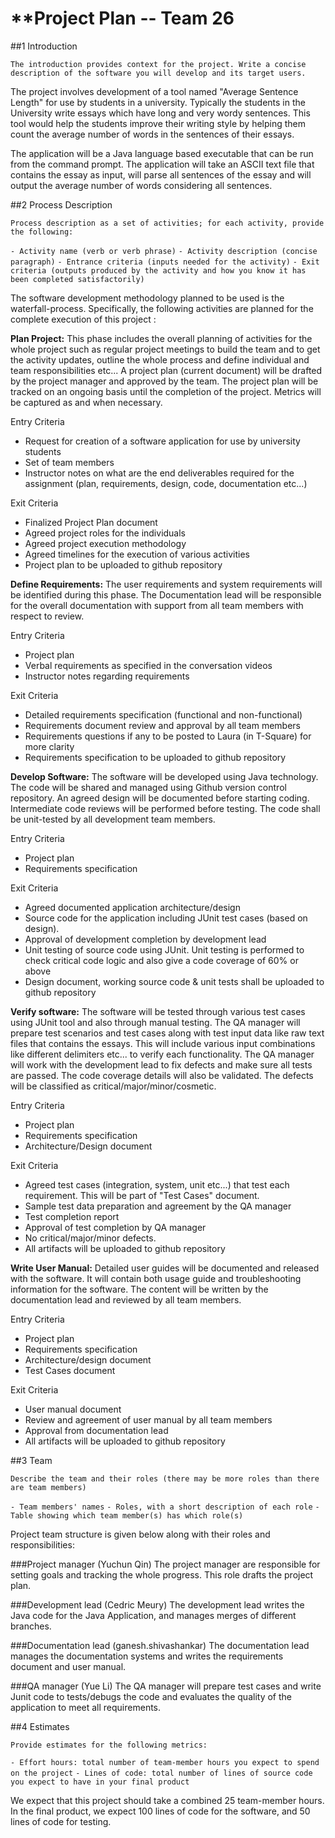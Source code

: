 # **Project Plan -- Team 26

##1 Introduction

```The introduction provides context for the project. Write a concise description of the software you will develop and its target users.```

The project involves development of a tool named "Average Sentence Length" for use by students in a university. Typically the students in the University write essays which have long and very wordy sentences. This tool would help the students improve their writing style by helping them count the average number of words in the sentences of their essays.

The application will be a Java language based executable that can be run from the command prompt. The application will take an ASCII text file that contains the essay as input, will parse all sentences of the essay and will output the average number of words considering all sentences. 

##2 Process Description

```Process description as a set of activities; for each activity, provide the following:```

```- Activity name (verb or verb phrase)```
```- Activity description (concise paragraph)```
```- Entrance criteria (inputs needed for the activity)```
```- Exit criteria (outputs produced by the activity and how you know it has been completed satisfactorily)```

The software development methodology planned to be used is the waterfall-process. Specifically, the following activities are planned for the complete execution of this project : 

**Plan Project:** This phase includes the overall planning of activities for the whole project such as regular project meetings to build the team and to get the activity updates, outline the whole process and define individual and team responsibilities etc... A project plan (current document) will be drafted by the project manager and approved by the team. The project plan will be tracked on an ongoing basis until the completion of the project. Metrics will be captured as and when necessary.

Entry Criteria

- Request for creation of a software application for use by university students
- Set of team members
- Instructor notes on what are the end deliverables required for the assignment (plan, requirements, design, code, documentation etc...)

Exit Criteria

- Finalized Project Plan document
- Agreed project roles for the individuals
- Agreed project execution methodology
- Agreed timelines for the execution of various activities
- Project plan to be uploaded to github repository

**Define Requirements:** The user requirements and system requirements will be identified during this phase. The Documentation lead will be responsible for the overall documentation with support from all team members with respect to review.

Entry Criteria

- Project plan
- Verbal requirements as specified in the conversation videos
- Instructor notes regarding requirements

Exit Criteria

- Detailed requirements specification (functional and non-functional)
- Requirements document review and approval by all team members
- Requirements questions if any to be posted to Laura (in T-Square) for more clarity
- Requirements specification to be uploaded to github repository

**Develop Software:** The software will be developed using Java technology. The code will be shared and managed using Github version control repository. An agreed design will be documented before starting coding. Intermediate code reviews will be performed before testing. The code shall be unit-tested by all development team members.

Entry Criteria

- Project plan
- Requirements specification

Exit Criteria

- Agreed documented application architecture/design
- Source code for the application including JUnit test cases (based on design).
- Approval of development completion by development lead
- Unit testing of source code using JUnit. Unit testing is performed to check critical code logic and also give a code coverage of 60% or above 
- Design document, working source code & unit tests shall be uploaded to github repository

**Verify software:** The software will be tested through various test cases using JUnit tool and also through manual testing. The QA manager will prepare test scenarios and test cases along with test input data like raw text files that contains the essays. This will include various input combinations like different delimiters etc... to verify each functionality. The QA manager will work with the development lead to fix defects and make sure all tests are passed. The code coverage details will also be validated. The defects will be classified as critical/major/minor/cosmetic.

Entry Criteria

- Project plan
- Requirements specification
- Architecture/Design document

Exit Criteria

- Agreed test cases (integration, system, unit etc...) that test each requirement. This will be part of "Test Cases" document.
- Sample test data preparation and agreement by the QA manager
- Test completion report
- Approval of test completion by QA manager
- No critical/major/minor defects.
- All artifacts will be uploaded to github repository

**Write User Manual:** Detailed user guides will be documented and released with the software. It will contain both usage guide and troubleshooting information for the software. The content will be written by the documentation lead and reviewed by all team members.

Entry Criteria

- Project plan
- Requirements specification
- Architecture/design document
- Test Cases document

Exit Criteria

- User manual document
- Review and agreement of user manual by all team members
- Approval from documentation lead
- All artifacts will be uploaded to github repository

##3 Team

```Describe the team and their roles (there may be more roles than there are team members)```

```- Team members' names```
```- Roles, with a short description of each role```
```- Table showing which team member(s) has which role(s)```

Project team structure is given below along with their roles and responsibilities:

###Project manager (Yuchun Qin)
The project manager are responsible for setting goals and tracking the whole progress. This role drafts the project plan. 

###Development lead (Cedric Meury)
The development lead writes the Java code for the Java Application, and manages merges of different branches.

###Documentation lead (ganesh.shivashankar)
The documentation lead manages the documentation systems and writes the requirements document and user manual.

###QA manager (Yue Li)
The QA manager will prepare test cases and write Junit code to tests/debugs the code and evaluates the quality of the application to meet all requirements.


##4 Estimates

```Provide estimates for the following metrics:```

```- Effort hours: total number of team-member hours you expect to spend on the project```
```- Lines of code: total number of lines of source code you expect to have in your final product```

We expect that this project should take a combined 25 team-member hours. In the final product, we expect 100 lines of code for the software, and 50 lines of code for testing.